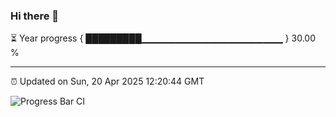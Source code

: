 ### Hi there 👋

⏳ Year progress { █████████▁▁▁▁▁▁▁▁▁▁▁▁▁▁▁▁▁▁▁▁▁ } 30.00 %

---

⏰ Updated on Sun, 20 Apr 2025 12:20:44 GMT

![Progress Bar CI](https://github.com/code-lakshay/GitHub-Actions-Demo/workflows/Progress%20Bar%20CI/badge.svg)
